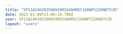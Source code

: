 ```yaml
---
title: "SP11824HJ0ZV8KW39M2GVW4MSC1GRWP5Z2KND7VJR"
date: 2025-01-09T23:09:19.700Z
user: SP11824HJ0ZV8KW39M2GVW4MSC1GRWP5Z2KND7VJR
layout: "users"
---
```

    